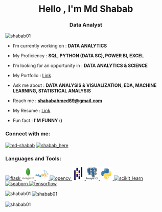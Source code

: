 <h1 align="center">Hello , I'm Md Shabab</h1>
<h3 align="center">Data Analyst</h3>

<p align="left"> <img src="https://komarev.com/ghpvc/?username=shabab01&label=Profile%20views&color=0e75b6&style=flat" alt="shabab01" /> </p>

- I’m currently working on : **DATA ANALYTICS**

- My Proficiency : **SQL, PYTHON (DATA SC), POWER BI, EXCEL**

- I’m looking for an opportunity in : **DATA ANALYTICS & SCIENCE**

- My Portfolio : [Link](https://bit.ly/4g08QsZ)

- Ask me about : **DATA ANALYSIS & VISUALIZATION, EDA, MACHINE LEARNING, STATISTICAL ANALYSIS**

- Reach me : **shababahmed69@gmail.com**

- My Resume : [Link](https://drive.google.com/file/d/1EPBABwc22ktmxIX8jw-Cl69rKAwjijPq/view?usp=sharing)
- Fun fact : **I'M FUNNY  :)**

<h3 align="left">Connect with me:</h3>
<p align="left">
<a href="https://linkedin.com/in/md-shabab" target="blank"><img align="center" src="https://raw.githubusercontent.com/rahuldkjain/github-profile-readme-generator/master/src/images/icons/Social/linked-in-alt.svg" alt="md-shabab" height="30" width="40" /></a>
<a href="https://instagram.com/_shabab_here_" target="blank"><img align="center" src="https://raw.githubusercontent.com/rahuldkjain/github-profile-readme-generator/master/src/images/icons/Social/instagram.svg" alt="shabab_here" height="30" width="40" /></a>
</p>

<h3 align="left">Languages and Tools:</h3>
<p align="left"> <a href="https://flask.palletsprojects.com/" target="_blank" rel="noreferrer"> <img src="https://www.vectorlogo.zone/logos/pocoo_flask/pocoo_flask-icon.svg" alt="flask" width="40" height="40"/> </a> <a href="https://www.mongodb.com/" target="_blank" rel="noreferrer"> <img src="https://raw.githubusercontent.com/devicons/devicon/master/icons/mongodb/mongodb-original-wordmark.svg" alt="mongodb" width="40" height="40"/> </a> <a href="https://www.mysql.com/" target="_blank" rel="noreferrer"> <img src="https://raw.githubusercontent.com/devicons/devicon/master/icons/mysql/mysql-original-wordmark.svg" alt="mysql" width="40" height="40"/> </a> <a href="https://opencv.org/" target="_blank" rel="noreferrer"> <img src="https://www.vectorlogo.zone/logos/opencv/opencv-icon.svg" alt="opencv" width="40" height="40"/> </a> <a href="https://pandas.pydata.org/" target="_blank" rel="noreferrer"> <img src="https://raw.githubusercontent.com/devicons/devicon/2ae2a900d2f041da66e950e4d48052658d850630/icons/pandas/pandas-original.svg" alt="pandas" width="40" height="40"/> </a> <a href="https://www.postgresql.org" target="_blank" rel="noreferrer"> <img src="https://raw.githubusercontent.com/devicons/devicon/master/icons/postgresql/postgresql-original-wordmark.svg" alt="postgresql" width="40" height="40"/> </a> <a href="https://www.python.org" target="_blank" rel="noreferrer"> <img src="https://raw.githubusercontent.com/devicons/devicon/master/icons/python/python-original.svg" alt="python" width="40" height="40"/> </a> <a href="https://scikit-learn.org/" target="_blank" rel="noreferrer"> <img src="https://upload.wikimedia.org/wikipedia/commons/0/05/Scikit_learn_logo_small.svg" alt="scikit_learn" width="40" height="40"/> </a> <a href="https://seaborn.pydata.org/" target="_blank" rel="noreferrer"> <img src="https://seaborn.pydata.org/_images/logo-mark-lightbg.svg" alt="seaborn" width="40" height="40"/> </a> <a href="https://www.tensorflow.org" target="_blank" rel="noreferrer"> <img src="https://www.vectorlogo.zone/logos/tensorflow/tensorflow-icon.svg" alt="tensorflow" width="40" height="40"/> </a> </p>

<p><img align="left" src="https://github-readme-stats.vercel.app/api/top-langs?username=shabab01&show_icons=true&locale=en&layout=compact" alt="shabab01" /></p>

<p>&nbsp;<img align="center" src="https://github-readme-stats.vercel.app/api?username=shabab01&show_icons=true&locale=en" alt="shabab01" /></p>

<p><img align="center" src="https://github-readme-streak-stats.herokuapp.com/?user=shabab01&" alt="shabab01" /></p>
